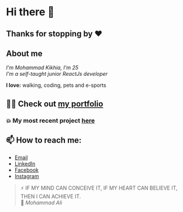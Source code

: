 # Hi there 👋
## Thanks for stopping by ❤

## About me
*I'm Mohammad Kikhia, I'm 25*  
*I'm a self-taught junior ReactJs developer*


**I love:** walking, coding, pets and e-sports

## 👨‍💻 Check out [my portfolio](https://mohammad-kikhia.vercel.app)
### 💥 My most recent project [here](https://github.com/M7MD-abo-jacob/weather-app-next13)

## 📫 How to reach me: 
- [Email](m7md.master1@gmail.com)
- [LinkedIn](linkedin.com/in/mohammad-kikhia)
- [Facebook](facebook.com/100010744380377)
- [Instagram](instagram.com/m7md.abo_jacob)

>⚡ IF MY MIND CAN CONCEIVE IT, IF MY HEART CAN BELIEVE IT, THEN I CAN ACHIEVE IT.  
> 🥊 *Mohammad Ali*

